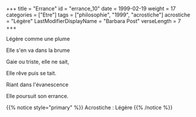 +++
title = "Errance"
id = "errance_10"
date = 1999-02-19
weight = 17
categories = ["Etre"]
tags = ["philosophie", "1999", "acrostiche"]
acrostiche = "Légère"
LastModifierDisplayName = "Barbara Post"
verseLength = 7
+++

Légère comme une plume

Elle s'en va dans la brume

Gaie ou triste, elle ne sait,

Elle rêve puis se tait.

Riant dans l'évanescence

Elle poursuit son errance.

{{% notice style="primary" %}}
Acrostiche : Légère
{{% /notice %}}
